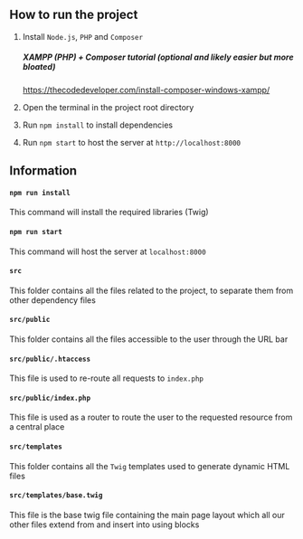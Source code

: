 ## How to run the project

1. Install `Node.js`, `PHP` and `Composer`

    ##### XAMPP (PHP) + Composer tutorial (optional and likely easier but more bloated)

    https://thecodedeveloper.com/install-composer-windows-xampp/

2. Open the terminal in the project root directory
3. Run `npm install` to install dependencies
4. Run `npm start` to host the server at `http://localhost:8000`

## Information

#### `npm run install`

This command will install the required libraries (Twig)

#### `npm run start`

This command will host the server at `localhost:8000`

#### `src`

This folder contains all the files related to the project, to separate them from other dependency files

#### `src/public`

This folder contains all the files accessible to the user through the URL bar

#### `src/public/.htaccess`

This file is used to re-route all requests to `index.php`

#### `src/public/index.php`

This file is used as a router to route the user to the requested resource from a central place

#### `src/templates`

This folder contains all the `Twig` templates used to generate dynamic HTML files

#### `src/templates/base.twig`

This file is the base twig file containing the main page layout which all our other files extend from and insert into using blocks
